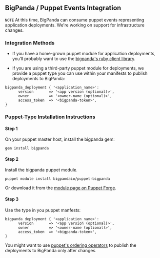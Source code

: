 ## BigPanda / Puppet Events Integration

`NOTE` At this time, BigPanda can consume puppet events representing application deployments. We're working on support for infrastructure changes.

### Integration Methods

* If you have a home-grown puppet module for application deployments, you'll probably want to use the [bigpanda's ruby client library](https://github.com/bigpandaio/bigpanda-rb).

* If you are using a third-party puppet module for deployments, we provide a puppet type you can use within your manifests to publish deployments to BigPanda:
```
bigpanda_deployment { '<application_name>':
      version       => '<app version (optional)>',
      owner         => '<owner-name (optional)>',
      access_token  => '<bigpanda-token>',
}
```


### Puppet-Type Installation Instructions 

#### Step 1
On your puppet master host, install the bigpanda gem:
```
gem install bigpanda
```

#### Step 2
Install the bigpanda puppet module.
```
puppet module install bigpandaio/puppet-bigpanda
```
Or download it from the [module page on Puppet Forge](http://forge.puppetlabs.com/).

#### Step 3
Use the type in you puppet manfests:
```
bigpanda_deployment { '<application_name>':
      version       => '<app version (optional)>',
      owner         => '<owner-name (optional)>',
      access_token  => '<bigpanda-token>',
}
```
You might want to use [puppet's ordering operators](http://docs.puppetlabs.com/learning/ordering.html) to publish the deployments to BigPanda only after changes.
